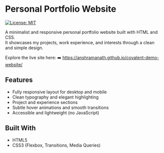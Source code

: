 # Personal Portfolio Website

[![License: MIT](https://img.shields.io/badge/License-MIT-yellow.svg)](LICENSE)

A minimalist and responsive personal portfolio website built with HTML and CSS.  
It showcases my projects, work experience, and interests through a clean and simple design.

Explore the live site here:
➡️ https://anshramanath.github.io/covalent-demo-website/

## Features

- Fully responsive layout for desktop and mobile
- Clean typography and elegant highlighting
- Project and experience sections
- Subtle hover animations and smooth transitions
- Accessible and lightweight (no JavaScript)

## Built With

- HTML5
- CSS3 (Flexbox, Transitions, Media Queries)
